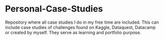 # Personal-Case-Studies
Repository where all case studies I do in my free time are included. This can include case studies of challenges found on Kaggle, Dataquest, Datacamp or created by myself. They serve as learning and portfolio purpose.
